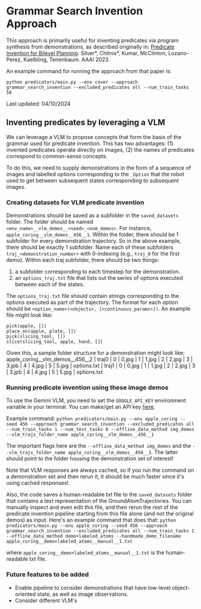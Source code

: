 # Grammar Search Invention Approach
This approach is primarily useful for inventing predicates via program synthesis from demonstrations, as described originally in:
[Predicate Invention for Bilevel Planning](https://arxiv.org/abs/2203.09634). Silver*, Chitnis*, Kumar, McClinton, Lozano-Perez, Kaelbling, Tenenbaum. AAAI 2023.

An example command for running the approach from that paper is:
```
python predicators/main.py --env cover --approach grammar_search_invention --excluded_predicates all --num_train_tasks 50
```

Last updated: 04/10/2024

## Inventing predicates by leveraging a VLM
We can leverage a VLM to propose concepts that form the basis of the grammar used for predicate invention. This has two advantages: (1) invented predicates operate directly on images, (2) the names of predicates correspond to common-sense concepts.

To do this, we need to supply demonstrations in the form of a sequence of images and labelled options corresponding to the `_Option` that the robot used to get between subsequent states corresponding to subsequent images. 

### Creating datasets for VLM predicate invention
Demonstrations should be saved as a subfolder in the `saved_datasets` folder. The folder should be named `<env_name>__vlm_demos__<seed>_<num_demos>`. For instance, `apple_coring__vlm_demos__456__1`.
Within the folder, there should be 1 subfolder for every demonstration trajectory. So in the above example, there should be exactly 1 subfolder. Name each of these subfolders `traj_<demonstration_number>` with 0-indexing (e.g., `traj_0` for the first demo).
Within each traj subfolder, there should be two things:
1. a subfolder corresponding to each timestep for the demonstration.
2. an `options_traj.txt` file that lists out the series of options executed between each of the states.

The `options_traj.txt` file should contain strings corresponding to the options executed as part of the trajectory. The format for each option should be `<option_name>(<objects>, [<continuous_params>])`.
An example file might look like:
```
pick(apple, [])
place_on(apple, plate, [])
pick(slicing_tool, [])
slice(slicing_tool, apple, hand, [])
```

Given this, a sample folder structure for a demonstration might look like:
apple_coring__vlm_demos__456__2
| traj0
    | 0
        | 0.jpg
    | 1
        | 1.jpg
    | 2
        | 2.jpg
    | 3
        | 3.jpb
    | 4
        | 4.jpg
    | 5
        | 5.jpg
    | options.txt
| traj1
    | 0
        | 0.jpg
    | 1
        | 1.jpg
    | 2
        | 2.jpg
    | 3
        | 3.jpb
    | 4
        | 4.jpg
    | 5
        | 5.jpg
    | options.txt

### Running predicate invention using these image demos
To use the Gemini VLM, you need to set the `GOOGLE_API_KEY` environment variable in your terminal. You can make/get an API key [here](https://aistudio.google.com/app/apikey).

Example command: `python predicators/main.py --env apple_coring --seed 456 --approach grammar_search_invention --excluded_predicates all --num_train_tasks 1 --num_test_tasks 0 --offline_data_method img_demos --vlm_trajs_folder_name apple_coring__vlm_demos__456__1`

The important flags here are the `--offline_data_method img_demos` and the `--vlm_trajs_folder_name apple_coring__vlm_demos__456__1`. The latter should point to the folder housing the demonstration set of interest!

Note that VLM responses are always cached, so if you run the command on a demonstration set and then rerun it, it should be much faster since it's using cached responses!.

Also, the code saves a human-readable txt file to the `saved_datasets` folder that contains a text representation of the GroundAtomTrajectories. You can manually inspect and even edit this file, and then rerun the rest of the predicate invention pipeline starting from this file alone (and not the original demos) as input. Here's an example command that does that:
`python predicators/main.py --env apple_coring --seed 456 --approach grammar_search_invention --excluded_predicates all --num_train_tasks 1 --offline_data_method demo+labeled_atoms --handmade_demo_filename apple_coring__demo+labeled_atoms__manual__1.txt`

where `apple_coring__demo+labeled_atoms__manual__1.txt` is the human-readable txt file.

### Future features to be added
* Enable pipeline to consider demonstrations that have low-level object-oriented state, as well as image observations.
* Consider different VLM's
